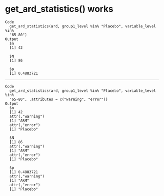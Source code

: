 # get_ard_statistics() works

    Code
      get_ard_statistics(ard, group1_level %in% "Placebo", variable_level %in%
      "65-80")
    Output
      $n
      [1] 42
      
      $N
      [1] 86
      
      $p
      [1] 0.4883721
      

---

    Code
      get_ard_statistics(ard, group1_level %in% "Placebo", variable_level %in%
      "65-80", .attributes = c("warning", "error"))
    Output
      $n
      [1] 42
      attr(,"warning")
      [1] "ARM"
      attr(,"error")
      [1] "Placebo"
      
      $N
      [1] 86
      attr(,"warning")
      [1] "ARM"
      attr(,"error")
      [1] "Placebo"
      
      $p
      [1] 0.4883721
      attr(,"warning")
      [1] "ARM"
      attr(,"error")
      [1] "Placebo"
      

